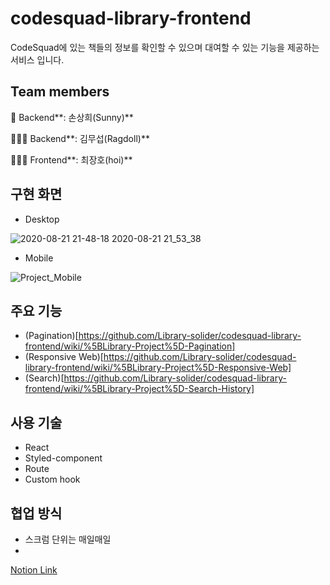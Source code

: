 # codesquad-library-frontend

CodeSquad에 있는 책들의 정보를 확인할 수 있으며 대여할 수 있는 기능을 제공하는 서비스 입니다.<br/>

## Team members

👷 Backend**: 손상희(Sunny)**

👨🏼‍🎨 Backend**: 김무섭(Ragdoll)**

👨🏼‍💻 Frontend**: 최장호(hoi)**

## 구현 화면

- Desktop

![2020-08-21 21-48-18 2020-08-21 21_53_38](https://user-images.githubusercontent.com/49897409/90892759-d0a39f00-e3f8-11ea-98ef-e6bdaac256b8.gif)

- Mobile

![Project_Mobile](https://user-images.githubusercontent.com/49897409/90893080-4f004100-e3f9-11ea-804e-45ef9f26447d.gif)

## 주요 기능

- (Pagination)[https://github.com/Library-solider/codesquad-library-frontend/wiki/%5BLibrary-Project%5D-Pagination]
- (Responsive Web)[https://github.com/Library-solider/codesquad-library-frontend/wiki/%5BLibrary-Project%5D-Responsive-Web]
- (Search)[https://github.com/Library-solider/codesquad-library-frontend/wiki/%5BLibrary-Project%5D-Search-History]

## 사용 기술

- React
- Styled-component
- Route
- Custom hook

## 협업 방식

- 스크럼 단위는 매일매일
-

[Notion Link](https://www.notion.so/49138e4b69c047f1bf23f0b8c81a89e9)
